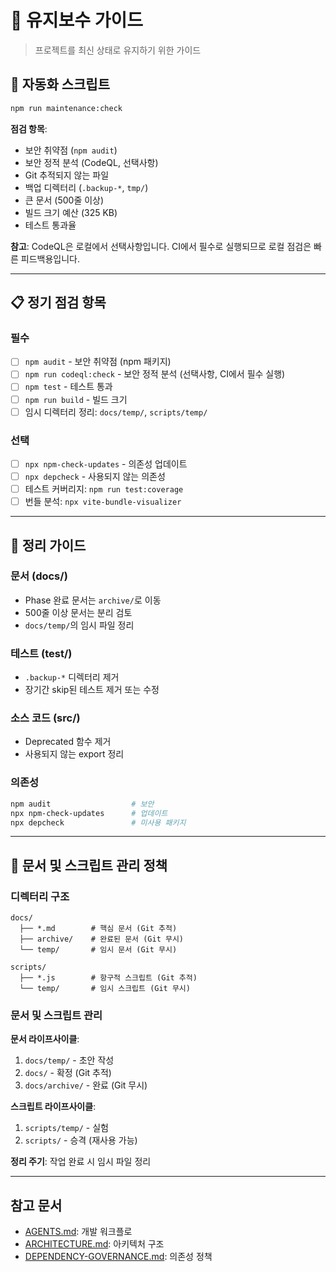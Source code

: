 # 🔧 유지보수 가이드

> 프로젝트를 최신 상태로 유지하기 위한 가이드

## 🤖 자동화 스크립트

```bash
npm run maintenance:check
```

**점검 항목**:

- 보안 취약점 (`npm audit`)
- 보안 정적 분석 (CodeQL, 선택사항)
- Git 추적되지 않는 파일
- 백업 디렉터리 (`.backup-*`, `tmp/`)
- 큰 문서 (500줄 이상)
- 빌드 크기 예산 (325 KB)
- 테스트 통과율

**참고**: CodeQL은 로컬에서 선택사항입니다. CI에서 필수로 실행되므로 로컬 점검은
빠른 피드백용입니다.

---

## 📋 정기 점검 항목

### 필수

- [ ] `npm audit` - 보안 취약점 (npm 패키지)
- [ ] `npm run codeql:check` - 보안 정적 분석 (선택사항, CI에서 필수 실행)
- [ ] `npm test` - 테스트 통과
- [ ] `npm run build` - 빌드 크기
- [ ] 임시 디렉터리 정리: `docs/temp/`, `scripts/temp/`

### 선택

- [ ] `npx npm-check-updates` - 의존성 업데이트
- [ ] `npx depcheck` - 사용되지 않는 의존성
- [ ] 테스트 커버리지: `npm run test:coverage`
- [ ] 번들 분석: `npx vite-bundle-visualizer`

---

## 🧹 정리 가이드

### 문서 (docs/)

- Phase 완료 문서는 `archive/`로 이동
- 500줄 이상 문서는 분리 검토
- `docs/temp/`의 임시 파일 정리

### 테스트 (test/)

- `.backup-*` 디렉터리 제거
- 장기간 skip된 테스트 제거 또는 수정

### 소스 코드 (src/)

- Deprecated 함수 제거
- 사용되지 않는 export 정리

### 의존성

```bash
npm audit                  # 보안
npx npm-check-updates      # 업데이트
npx depcheck               # 미사용 패키지
```

---

## 📂 문서 및 스크립트 관리 정책

### 디렉터리 구조

```
docs/
  ├── *.md        # 핵심 문서 (Git 추적)
  ├── archive/    # 완료된 문서 (Git 무시)
  └── temp/       # 임시 문서 (Git 무시)

scripts/
  ├── *.js        # 항구적 스크립트 (Git 추적)
  └── temp/       # 임시 스크립트 (Git 무시)
```

### 문서 및 스크립트 관리

**문서 라이프사이클**:

1. `docs/temp/` - 초안 작성
2. `docs/` - 확정 (Git 추적)
3. `docs/archive/` - 완료 (Git 무시)

**스크립트 라이프사이클**:

1. `scripts/temp/` - 실험
2. `scripts/` - 승격 (재사용 가능)

**정리 주기**: 작업 완료 시 임시 파일 정리

---

## 참고 문서

- [AGENTS.md](../AGENTS.md): 개발 워크플로
- [ARCHITECTURE.md](./ARCHITECTURE.md): 아키텍처 구조
- [DEPENDENCY-GOVERNANCE.md](./DEPENDENCY-GOVERNANCE.md): 의존성 정책
